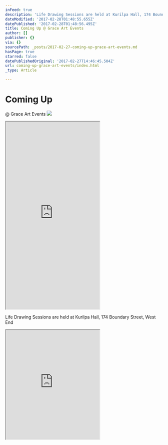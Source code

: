 ```yaml
---
inFeed: true
description: 'Life Drawing Sessions are held at Kurilpa Hall, 174 Boundary Street, West End'
dateModified: '2017-02-28T01:48:55.655Z'
datePublished: '2017-02-28T01:48:56.495Z'
title: Coming Up @ Grace Art Events
author: []
publisher: {}
via: {}
sourcePath: _posts/2017-02-27-coming-up-grace-art-events.md
hasPage: true
starred: false
datePublishedOriginal: '2017-02-27T14:46:45.504Z'
url: coming-up-grace-art-events/index.html
_type: Article

---
```

# Coming Up   
@ Grace Art Events
![](https://the-grid-user-content.s3-us-west-2.amazonaws.com/f619933d-1384-41e8-bd35-bae0fe6ec229.jpg)

<iframe src="https://the-grid.github.io/ed-userhtml/?g=eJxtUMtOwzAQ_JXIUriROAFCKN2i8Cg3_sGxN7aFHYe1qwq-ntZBPbGnmdHuzmi2diLhsYgkgZmUlripaykczkpQpUPQDisZ_EWr0Y-onnxQCMP728frcCX88mjQapOg4zzT42dM0GQ4ahlcICjbm32erJ79osGOmgdhJxenRI5_Sc6xbwQvb7mmcFiqf5Lk88vLpm9f7u5XLf3AcIiJhLOibPfPZOMoZmRFTN8OgY2BFNL10apkNpwVGQDr-Qn_5WfdmeRK1m1gJx4lBefsrIHNge229Vra7hfMoWtr" height="600" style=""></iframe>

Life Drawing Sessions are held at Kurilpa Hall, 174 Boundary Street, West End

<iframe src="https://the-grid.github.io/ed-userhtml/?g=eJwtUU1P5DAM_SuTouES0SZO0qZAQQjQ7mEPSBw4p407jejHKAl0-PebznCw5ff8_GzJ9673ZsJd8F2TDTEew21RrOuaH5blMGLeLVMxmWMocGrRPh7bhvCJ6y1BSoJwK5Soc6WBa6ZKBlITsFyJnLFaaym4koyDIsLeQJVLDVBKAKF5VeqKwGbRMwIpxBZTsnU82RBwSUFkz0XOE590Wy-wU9nWXDHDoNO2Lat2L57YCdtKVtbWggFLNRAIf7zpkD75SF-_cY6B3tB_rkf64s3q5gN9xxDcMoc9PNPn0YSA5_Jj8Z9hWI5n8Bfn6ytR3wX6Znx0F8XraXCti9ss3UP5a08U_t4fcE7rzReR31xqDayWHLRS2W51Ng5NVjKW7QZ0hyE2mVQJnL_QLt6ib7KEQ_wZsckuzG0izDgua_81jqHziPPDfXH53MN_dE2DaQ" height="350" style=""></iframe>